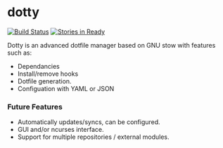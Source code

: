 # dotty #
[![Build Status](https://travis-ci.org/Lindenk/dotty.svg?branch=master)](https://travis-ci.org/Lindenk/dotty)
[![Stories in Ready](https://badge.waffle.io/Lindenk/dotty.svg?label=ready&title=Ready)](http://waffle.io/Lindenk/dotty)


Dotty is an advanced dotfile manager based on GNU stow with features such as:

- Dependancies
- Install/remove hooks
- Dotfile generation.
- Configuation with YAML or JSON

### Future Features ##

- Automatically updates/syncs, can be configured.
- GUI and/or ncurses interface.
- Support for multiple repositories / external modules.

## 